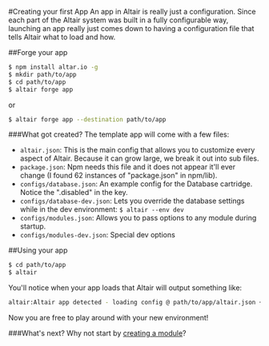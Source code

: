 #Creating your first App
An app in Altair is really just a configuration. Since each part of the Altair system was built in a fully configurable
way, launching an app really just comes down to having a configuration file that tells Altair what to load and how.

##Forge your app
```bash
$ npm install altar.io -g
$ mkdir path/to/app
$ cd path/to/app
$ altair forge app
```

or

```bash
$ altair forge app --destination path/to/app
```

###What got created?
The template app will come with a few files:

- `altair.json`: This is the main config that allows you to customize every aspect of Altair. Because it can grow large, we break it out into sub files.
- `package.json`: Npm needs this file and it does not appear it'll ever change  (I found 62 instances of "package.json" in npm/lib).
- `configs/database.json`: An example config for the Database cartridge. Notice the ".disabled" in the key.
- `configs/database-dev.json`: Lets you override the database settings while in the dev environment: `$ altair --env dev`
- `configs/modules.json`: Allows you to pass options to any module during startup.
- `configs/modules-dev.json`: Special dev options


##Using your app
```bash
$ cd path/to/app
$ altair
```
You'll notice when your app loads that Altair will output something like:
```bash
altair:Altair app detected - loading config @ path/to/app/altair.json +0ms
```
Now you are free to play around with your new environment!

###What's next?
Why not start by [creating a module](firstmodule.md)?